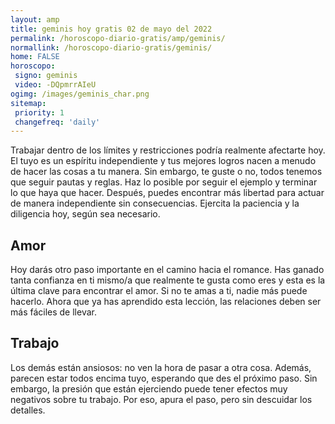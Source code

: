 ```yaml
---
layout: amp
title: geminis hoy gratis 02 de mayo del 2022 
permalink: /horoscopo-diario-gratis/amp/geminis/
normallink: /horoscopo-diario-gratis/geminis/
home: FALSE
horoscopo:
 signo: geminis
 video: -DQpmrrAIeU
ogimg: /images/geminis_char.png
sitemap:
 priority: 1
 changefreq: 'daily'
---
```



Trabajar dentro de los límites y restricciones podría realmente afectarte hoy. El tuyo es un espíritu independiente y tus mejores logros nacen a menudo de hacer las cosas a tu manera. Sin embargo, te guste o no, todos tenemos que seguir pautas y reglas. Haz lo posible por seguir el ejemplo y terminar lo que haya que hacer. Después, puedes encontrar más libertad para actuar de manera independiente sin consecuencias. Ejercita la paciencia y la diligencia hoy, según sea necesario.

## Amor

Hoy darás otro paso importante en el camino hacia el romance. Has ganado tanta confianza en ti mismo/a que realmente te gusta como eres y esta es la última clave para encontrar el amor. Si no te amas a ti, nadie más puede hacerlo. Ahora que ya has aprendido esta lección, las relaciones deben ser más fáciles de llevar.

## Trabajo

Los demás están ansiosos: no ven la hora de pasar a otra cosa. Además, parecen estar todos encima tuyo, esperando que des el próximo paso. Sin embargo, la presión que están ejerciendo puede tener efectos muy negativos sobre tu trabajo. Por eso, apura el paso, pero sin descuidar los detalles.